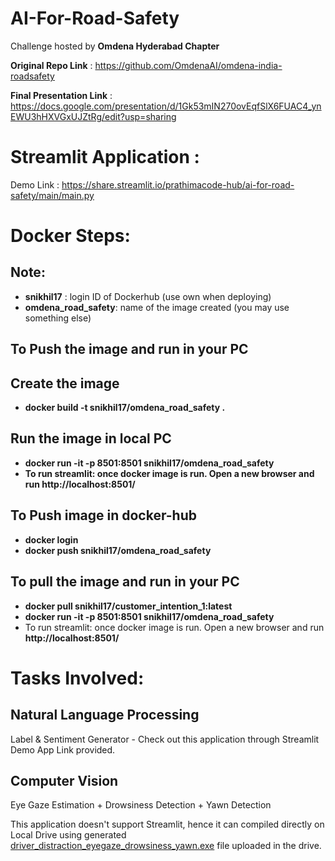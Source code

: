 # AI-For-Road-Safety


Challenge hosted by **Omdena Hyderabad Chapter**

**Original Repo Link** : https://github.com/OmdenaAI/omdena-india-roadsafety

**Final Presentation Link** : https://docs.google.com/presentation/d/1Gk53mIN270ovEqfSlX6FUAC4_ynEWU3hHXVGxUJZtRg/edit?usp=sharing


# Streamlit Application :

Demo Link : https://share.streamlit.io/prathimacode-hub/ai-for-road-safety/main/main.py


# Docker Steps:

## Note: 
- **snikhil17** : login ID of Dockerhub (use own when deploying)
- **omdena_road_safety**: name of the image created (you may use something else)

## To Push the image and run in your PC
## Create the image
- **docker build -t snikhil17/omdena_road_safety .**
## Run the image in  local PC
- **docker run -it -p 8501:8501 snikhil17/omdena_road_safety**
- **To run streamlit: once docker image is run. Open a new browser and run http://localhost:8501/**

## To Push image in docker-hub
- **docker login**
- **docker push snikhil17/omdena_road_safety** 

## To  pull the image and run in your PC
- **docker pull snikhil17/customer_intention_1:latest**
- **docker run -it -p 8501:8501  snikhil17/omdena_road_safety**
- To run streamlit: once docker image is run. Open a new browser and run **http://localhost:8501/**


# Tasks Involved:

## Natural Language Processing

Label & Sentiment Generator - Check out this application through Streamlit Demo App Link provided.

## Computer Vision

Eye Gaze Estimation + Drowsiness Detection + Yawn Detection

This application doesn't support Streamlit, hence it can compiled directly on Local Drive using generated [driver_distraction_eyegaze_drowsiness_yawn.exe](https://drive.google.com/file/d/18GMcLeY4d0U1LTraKtCRMNTv4yho91al/view) file uploaded in the drive.
